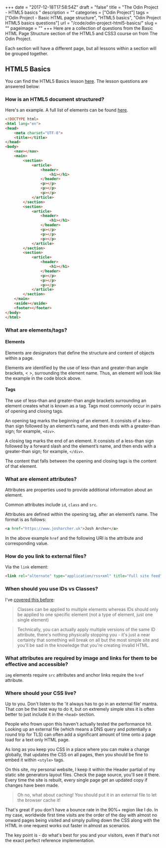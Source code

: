 +++
date = "2017-12-18T17:58:54Z" 
draft = "false"
title = "The Odin Project - HTML5 basics "
description = "" 
categories = ["Odin Project"]
tags = ["Odin Project - Basic HTML page structure", "HTML5 basics", "Odin Project HTML5 basics questions"]
url = "/code/odin-project-html5-basics/"
slug = ""
pageimage = ""
+++
Here are a collection of questions from the Basic HTML Page Structure section of the HTML5 and CSS3 course on from The Odin Project.

Each section will have a different page, but all lessons within a section will be grouped together.

## HTML5 Basics

You can find the HTML5 Basics lesson [here](https://www.theodinproject.com/courses/html5-and-css3/lessons/html5-basics). The lesson questions are answered below:

### How is an HTML5 document structured?

Here's an example. A full list of elements can be found [here](https://www.w3schools.com/tags/).

```html
<!DOCTYPE html>
<html lang="en">
<head>
    <meta charset="UTF-8">
    <title></title>
</head>
<body>
    <nav></nav>
    <main>
        <section>
            <article>
                <header>
                    <h1></h1>
                </header>
                <p></p>
                <p></p>
                <p></p>
            </article>
        </section>
        <section>
            <article>
                <header>
                    <h1></h1>
                </header>
                <p></p>
                <p></p>
                <p></p>
            </article>
        </section>
        <section>
            <article>
                <header>
                    <h1></h1>
                </header>
                <p></p>
                <p></p>
                <p></p>
            </article>
        </section>
    </main>
    <aside></aside>
    <footer></footer>
</body>
</html>
```

### What are elements/tags?

#### Elements

Elements are designators that define the structure and content of objects within a page. 

Elements are identified by the use of less-than and greater-than angle brackets, < >, surrounding the element name. Thus, an element will look like the example in the code block above.

#### Tags

The use of less-than and greater-than angle brackets surrounding an element creates what is known as a tag. Tags most commonly occur in pairs of opening and closing tags.

An opening tag marks the beginning of an element. It consists of a less-than sign followed by an element’s name, and then ends with a greater-than sign; for example, `<div>`.

A closing tag marks the end of an element. It consists of a less-than sign followed by a forward slash and the element’s name, and then ends with a greater-than sign; for example, `</div>`.

The content that falls between the opening and closing tags is the content of that element.

### What are element attributes?

Attributes are properties used to provide additional information about an element.

Common attributes include `id`, `class` and `src`. 

Attributes are defined within the opening tag, after an element’s name. The format is as follows:

```html
<a href="https://www.josharcher.uk">Josh Archer</a>
```

In the above example `href` and the following URI is the attribute and corresponding value. 

### How do you link to external files?

Via the `link` element:

```html
<link rel="alternate" type="application/rss+xml" title="Full site feed" href="https://www.josharcher.uk/index.xml">
```

### When should you use IDs vs Classes?

I've [covered this before](https://www.josharcher.uk/code/the-odin-project-html-css-101/#what-are-classes-and-ids-and-how-are-they-different):

> Classes can be applied to multiple elements whereas IDs should only be applied to one specific element (not a type of element, just one single element)

> Technically, you can actually apply multiple versions of the same ID attribute, there's nothing physically stopping you - it's just a near certainty that something will break on all but the most simple site and you'll be sad in the knowledge that you're creating invalid HTML.

### What attributes are required by image and links for them to be effective and accessible?

`img` elements require `src` attributes and anchor links require the `href` attribute. 

### Where should your CSS live?

Up to you. Don't listen to the 'it always has to go in an external file' mantra. That *can* be the best way to do it, but on extremely simple sites it is often better to just include it in the `<head>` section. 

People who frown upon this haven't actually tested the performance hit. Looking up an external file (which means a DNS query and potentially a round trip for TLS) can often add a significant amount of time onto a page load for a text only HTML page. 

As long as you keep you CSS in a place where you can make a change globally, that updates the CSS on all pages, then you should be fine to embed it within `<style>` tags. 

On this site, my personal website, I keep it within the Header partial of my static site generators layout files. Check the page source, you'll see it there. Every time the site is rebuilt, every single page get an updated copy if changes have been made. 

> Oh no, what about caching! You should put it in an external file to let the browser cache it!

That's great if you don't have a bounce rate in the 90%+ region like I do. In my case, worldwide first time visits are the order of the day with almost no onward pages being visited and simply pulling down the CSS along with the HTML in one request works out faster in almost as scenarios. 

The key point is - do what's best for you and your visitors, even if that's not the exact perfect reference implementation.
